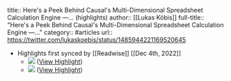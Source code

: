 title:: Here's a Peek Behind Causal's Multi-Dimensional Spreadsheet Calculation Engine —... (highlights)
author:: [[Lukas Köbis]]
full-title:: "Here's a Peek Behind Causal's Multi-Dimensional Spreadsheet Calculation Engine —..."
category:: #articles
url:: https://twitter.com/lukaskoebis/status/1485944221169520645

- Highlights first synced by [[Readwise]] [[Dec 4th, 2022]]
	- ![](https://pbs.twimg.com/media/FJ8fuTRWQAgluSZ.jpg) ([View Highlight](https://read.readwise.io/read/01gkdxh002pc8v5n0bgjznzghp))
	- ![](https://pbs.twimg.com/media/FJ8h5mXXEAAx9X6.png) ([View Highlight](https://read.readwise.io/read/01gkdxhtsx5cpnsrk0xrahd09h))